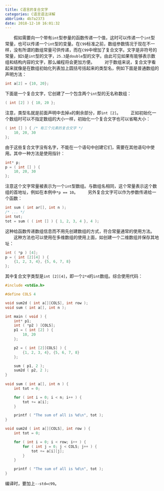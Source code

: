 ```yaml
---
title: C语言的复合文字
categories: C语言语法详解
abbrlink: 4b7a2373
date: 2018-12-10 16:01:32
---
```

&emsp;&emsp;假如需要向一个带有`int`型参量的函数传递一个值，这时可以传递一个`int`型常量，也可以传递一个`int`型的变量。在`C99`标准之前，数组参数情况于现在不一样，没有所谓的数组常量可供传递，而在`C99`中增加了复合文字。文字是非符号的常量，如`5`是`int`型的文字，`25.3`是`double`型的文字。由此可见如果有能够表示数组和结构内容的文字，那么编程将会更加方便。<!--more-->
&emsp;&emsp;对于数组来说，复合文字看起来就像是在数组初始化列表加上圆括号括起来的类型名，例如下面是普通数组的声明方法：

``` cpp
int a[2] = {10, 20};
```

下面是一个复合文字，它创建了一个包含两个`int`型的无名称数组：

``` cpp
( int [2] ) { 10, 20 };
```

注意，类型名就是前面声明中去掉`a`的剩余部分，即`int [2]`。
&emsp;&emsp;正如初始化一个数组时可以不指定数组的大小一样，初始化一个复合文字也可以省略大小：

``` cpp
( int [] ) { /* 有三个元素的复合文字 */
    10, 20, 30
};
```

由于这些复合文字没有名字，不能在一个语句中创建它们，需要在其他语句中使用。其中一种方法是使用指针：

``` cpp
int* p;
p = ( int [] ) {
    10, 20, 30
};
```

注意这个文字常量被表示为一个`int`型数组。与数组名相同，这个常量表示这个数组的首地址，例如在本例中`*p == 10`。
&emsp;&emsp;另外复合文字可以作为参数传递给一个函数：

``` cpp
int sum ( int ar[], int n );
/* ... */
int tot;
tot = sum ( ( int [] ) { 1, 2, 3, 4 }, 4 );
```

这种给函数传递数组信息而不用先创建数组的方式，符合常量通常的使用方法。
&emsp;&emsp;这种方法也可以使用在多维数组的使用上面，如创建一个二维数组并保存其地址：

``` cpp
int ( *p ) [4];
p = ( int [2][4] ) {
    {1, 2, 3, 4}, {5, 6, 7, 8}
};
```

其中复合文字类型是`int [2][4]`，即一个`2*4`的`int`数组。综合使用代码：

``` cpp
#include <stdio.h>

#define COLS 4​

void sum2d ( int a[][COLS], int row );
void sum ( int a[], int n );

int main ( void ) {
    int* p1;
    int ( *p2 ) [COLS];
    p1 = ( int [2] ) {
        10, 20
    };

    p2 = ( int [2][COLS] ) {
        {1, 2, 3, 4}, {5, 6, 7, 8}
    };

    sum ( p1, 2 );
    sum2d ( p2, 2 );
}
​
void sum ( int a[], int n ) {
    int tot = 0;

    for ( int i = 0; i < n; i++ ) {
        tot += a[i];
    }

    printf ( "The sum of all is %d\n", tot );
}

void sum2d ( int a[][COLS], int row ) {
    int tot = 0;

    for ( int i = 0; i < row; i++ ) {
        for ( int j = 0; j < COLS; j++ ) {
            tot += a[i][j];
        }
    }

    printf ( "The sum of all is %d\n", tot );
}
```

编译时，要加上`--std=c99`。